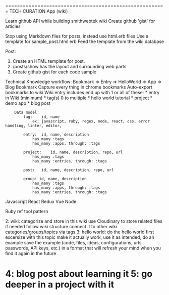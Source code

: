 
=======================================================
TECH CURATION App (wiki)

Learn github API while building smithwebtek wiki
Create github 'gist' for articles

Stop using Markdown files for posts, instead use html.erb files
Use a template for sample_post.html.erb
Feed the template from the wiki database

Post:
1. Create an HTML template for post. 
2. /posts/show has the layout and surrounding web parts
3. Create github gist for each code sample


Technical Knowledge workflow: Bookmark => Entry => HelloWorld => App => Blog
  Bookmark 
    Capture every thing in chrome bookmarks
    Auto-export bookmarks to wiki
		Wiki entry includes end up with 1 or all of these:
			* entry in Wiki (minimum)
			* tag(s) 0 to multiple
			* hello world tutorial
			* project
			* demo app
			* blog post
		
		Data model:
			tag:	id, name
				ex:	javascript, ruby, regex, node, react, css, error handling, linter, editor,  

			entry:	id, name, description
				has_many :tags
				has_many :apps, through: :tags
				
			project:	id, name, description, repo, url
				has_many :tags
				has_many :entries, through: :tags
					
			post:	id, name, description, repo, url

			group: id, name, description
				has_many :tags
				has_many :apps, through: :tags
				has_many :entries, through: :tags

Javascript
	React
	Redux
	Vue
	Node

Ruby
	ref
	tool
	pattern


  2: wiki: 
    categorize and store in this wiki
    use Cloudinary to store related files if needed
    follow wiki structure
    connect it to other wiki categories/groups/topics via tags
  3: hello world: 
    do the hello world first excersize with this topic
    make it actually work, use it as intended, do an example
    save the example (code, files, ideas, configurations, urls, passwords, API keys, etc.) in a format that will refresh your mind when you find it again in the future

  4: blog post about learning it
  5: go deeper in a project with it
=======================================================
  